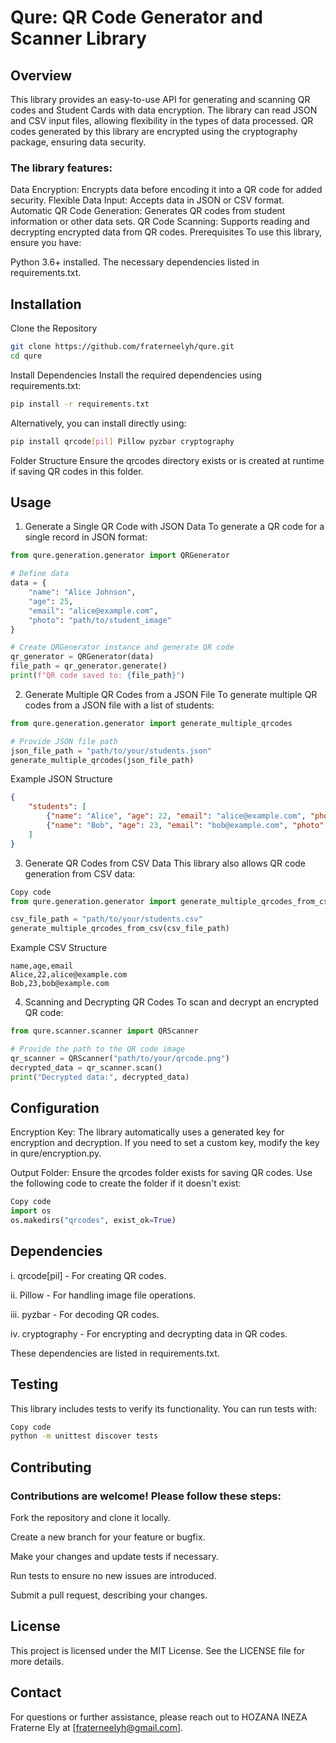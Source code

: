 # Qure: QR Code Generator and Scanner Library

## Overview
This library provides an easy-to-use API for generating and scanning QR codes and Student Cards with data encryption. The library can read JSON and CSV input files, allowing flexibility in the types of data processed. QR codes generated by this library are encrypted using the cryptography package, ensuring data security.

### The library features:

Data Encryption: Encrypts data before encoding it into a QR code for added security.
Flexible Data Input: Accepts data in JSON or CSV format.
Automatic QR Code Generation: Generates QR codes from student information or other data sets.
QR Code Scanning: Supports reading and decrypting encrypted data from QR codes.
Prerequisites
To use this library, ensure you have:

Python 3.6+ installed.
The necessary dependencies listed in requirements.txt.

## Installation
Clone the Repository

```bash
git clone https://github.com/fraterneelyh/qure.git
cd qure

```
Install Dependencies Install the required dependencies using requirements.txt:


``` bash
pip install -r requirements.txt
```
Alternatively, you can install directly using:

``` bash
pip install qrcode[pil] Pillow pyzbar cryptography
```
Folder Structure Ensure the qrcodes directory exists or is created at runtime if saving QR codes in this folder.

## Usage
1. Generate a Single QR Code with JSON Data
To generate a QR code for a single record in JSON format:

```python
from qure.generation.generator import QRGenerator

# Define data
data = {
    "name": "Alice Johnson",
    "age": 25,
    "email": "alice@example.com",
    "photo": "path/to/student_image"
}

# Create QRGenerator instance and generate QR code
qr_generator = QRGenerator(data)
file_path = qr_generator.generate()
print(f"QR code saved to: {file_path}")
```
2. Generate Multiple QR Codes from a JSON File
To generate multiple QR codes from a JSON file with a list of students:

``` python
from qure.generation.generator import generate_multiple_qrcodes

# Provide JSON file path
json_file_path = "path/to/your/students.json"
generate_multiple_qrcodes(json_file_path)
```

Example JSON Structure

```json
{
    "students": [
        {"name": "Alice", "age": 22, "email": "alice@example.com", "photo": "path/to/student/photo"},
        {"name": "Bob", "age": 23, "email": "bob@example.com", "photo": "path/to/student/photo"}
    ]
}
```
3. Generate QR Codes from CSV Data
This library also allows QR code generation from CSV data:

```python
Copy code
from qure.generation.generator import generate_multiple_qrcodes_from_csv

csv_file_path = "path/to/your/students.csv"
generate_multiple_qrcodes_from_csv(csv_file_path)
```
Example CSV Structure

``` csv
name,age,email
Alice,22,alice@example.com
Bob,23,bob@example.com
```

4. Scanning and Decrypting QR Codes
To scan and decrypt an encrypted QR code:

``` python
from qure.scanner.scanner import QRScanner

# Provide the path to the QR code image
qr_scanner = QRScanner("path/to/your/qrcode.png")
decrypted_data = qr_scanner.scan()
print("Decrypted data:", decrypted_data)
```

## Configuration

Encryption Key: The library automatically uses a generated key for encryption and decryption. If you need to set a custom key, modify the key in qure/encryption.py.

Output Folder: Ensure the qrcodes folder exists for saving QR codes. Use the following code to create the folder if it doesn't exist:
```python
Copy code
import os
os.makedirs("qrcodes", exist_ok=True)
```
## Dependencies

i. qrcode[pil] - For creating QR codes.

ii. Pillow - For handling image file operations.

iii. pyzbar - For decoding QR codes.

iv. cryptography - For encrypting and decrypting data in QR codes.

These dependencies are listed in requirements.txt.

## Testing
This library includes tests to verify its functionality. You can run tests with:

```bash
Copy code
python -m unittest discover tests
```
## Contributing
### Contributions are welcome! Please follow these steps:

Fork the repository and clone it locally.

Create a new branch for your feature or bugfix.

Make your changes and update tests if necessary.

Run tests to ensure no new issues are introduced.

Submit a pull request, describing your changes.

## License
This project is licensed under the MIT License. See the LICENSE file for more details.

## Contact

For questions or further assistance, please reach out to HOZANA INEZA Fraterne Ely at [fraterneelyh@gmail.com].